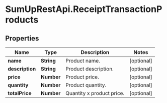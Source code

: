 # SumUpRestApi.ReceiptTransactionProducts

## Properties
Name | Type | Description | Notes
------------ | ------------- | ------------- | -------------
**name** | **String** | Product name. | [optional] 
**description** | **String** | Product description. | [optional] 
**price** | **Number** | Product price. | [optional] 
**quantity** | **Number** | Product quantity. | [optional] 
**totalPrice** | **Number** | Quantity x product price. | [optional] 

